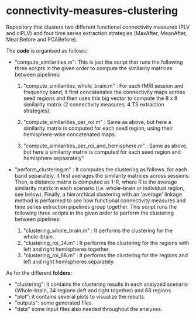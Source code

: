# connectivity-measures-clustering

Repository that clusters two different functional connectivity measures (PLV and ciPLV) and four time series extraction strategies (MaxAfter, MeanAfter, MeanBefore and PCABefore).

The **code** is organised as follows:

- "compute_similarities.m": This is just the script that runs the following three scripts in the given order to compute the similarity matrices between pipelines:

  1. "compute_similarities_whole_brain.m" : For each fMRI session and frequency band, it first concatenates the connectivity maps across seed regions 
  and then uses this big vector to compute the 8 x 8 similarity matrix  (2 connectivity measures, 4 TS extraction strategies).

  2. "compute_similarities_per_roi.m" : Same as above, but here a similarity matrix is computed for each seed region, using their hemisphere-wise concatenated maps.

  3. "compute_similarities_per_roi_and_hemisphere.m" : Same as above, but here a similarity matrix is computed for each seed region and hemisphere sepaarately"

- "perform_clustering.m" : It computes the clustering as follows. for each band separately, it first averages the similarity matrices across sessions. Then, a distance matrix is computed as 1-R, where  R is the average similarity matrix in each scenario (i.e. whole-brain or individual region, see below). Finally, a hierarchical clustering with an 'average' linkage method is performed to see how functional connectivity measures and time series extraction pipelines group together. This script runs the following three scripts in the given order to perform the clustering between pipelines:

  1. "clustering_whole_brain.m" : It performs the clustering for the whole-brain.
  2. "clustering_roi_34.m" : It performs the clustering for the regions with left and right hemispheres together.
  3. "clustering_roi_68.m" : It performs the clustering for the regions and left and right hemispheres separately.
  
  
As for the different **folders**:
- "clustering": it contains the clustering results in each analyzed scenario (Whole-brain, 34 regions (left and right together) and 68 regions
- "plot": it contains several plots to visualize the results.
- "outputs": some generated files.
- "data" some input files also needed throughout the analyses.
  


